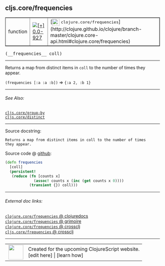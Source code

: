 ## cljs.core/frequencies



 <table border="1">
<tr>
<td>function</td>
<td><a href="https://github.com/cljsinfo/cljs-api-docs/tree/0.0-927"><img valign="middle" alt="[+] 0.0-927" title="Added in 0.0-927" src="https://img.shields.io/badge/+-0.0--927-lightgrey.svg"></a> </td>
<td>
[<img height="24px" valign="middle" src="http://i.imgur.com/1GjPKvB.png"> <samp>clojure.core/frequencies</samp>](http://clojure.github.io/clojure/branch-master/clojure.core-api.html#clojure.core/frequencies)
</td>
</tr>
</table>


 <samp>
(__frequencies__ coll)<br>
</samp>

---

Returns a map from distinct items in `coll` to the number of times they appear.

`(frequencies [:a :a :b])` => `{:a 2, :b 1}`

---


###### See Also:

[`cljs.core/group-by`](cljs.core_group-by.md)<br>
[`cljs.core/distinct`](cljs.core_distinct.md)<br>

---


Source docstring:

```
Returns a map from distinct items in coll to the number of times
they appear.
```


Source code @ [github](https://github.com/clojure/clojurescript/blob/r2629/src/cljs/cljs/core.cljs#L7849-L7856):

```clj
(defn frequencies
  [coll]
  (persistent!
   (reduce (fn [counts x]
             (assoc! counts x (inc (get counts x 0))))
           (transient {}) coll)))
```

<!--
Repo - tag - source tree - lines:

 <pre>
clojurescript @ r2629
└── src
    └── cljs
        └── cljs
            └── <ins>[core.cljs:7849-7856](https://github.com/clojure/clojurescript/blob/r2629/src/cljs/cljs/core.cljs#L7849-L7856)</ins>
</pre>

-->

---



###### External doc links:

[`clojure.core/frequencies` @ clojuredocs](http://clojuredocs.org/clojure.core/frequencies)<br>
[`clojure.core/frequencies` @ grimoire](http://conj.io/store/v1/org.clojure/clojure/1.7.0-beta3/clj/clojure.core/frequencies/)<br>
[`clojure.core/frequencies` @ crossclj](http://crossclj.info/fun/clojure.core/frequencies.html)<br>
[`cljs.core/frequencies` @ crossclj](http://crossclj.info/fun/cljs.core.cljs/frequencies.html)<br>

---

 <table>
<tr><td>
<img valign="middle" align="right" width="48px" src="http://i.imgur.com/Hi20huC.png">
</td><td>
Created for the upcoming ClojureScript website.<br>
[edit here] | [learn how]
</td></tr></table>

[edit here]:https://github.com/cljsinfo/cljs-api-docs/blob/master/cljsdoc/cljs.core_frequencies.cljsdoc
[learn how]:https://github.com/cljsinfo/cljs-api-docs/wiki/cljsdoc-files

<!--

This information was too distracting to show to readers, but I'll leave it
commented here since it is helpful to:

- pretty-print the data used to generate this document
- and show how to retrieve that data



The API data for this symbol:

```clj
{:description "Returns a map from distinct items in `coll` to the number of times they appear.\n\n`(frequencies [:a :a :b])` => `{:a 2, :b 1}`",
 :ns "cljs.core",
 :name "frequencies",
 :signature ["[coll]"],
 :history [["+" "0.0-927"]],
 :type "function",
 :related ["cljs.core/group-by" "cljs.core/distinct"],
 :full-name-encode "cljs.core_frequencies",
 :source {:code "(defn frequencies\n  [coll]\n  (persistent!\n   (reduce (fn [counts x]\n             (assoc! counts x (inc (get counts x 0))))\n           (transient {}) coll)))",
          :title "Source code",
          :repo "clojurescript",
          :tag "r2629",
          :filename "src/cljs/cljs/core.cljs",
          :lines [7849 7856]},
 :full-name "cljs.core/frequencies",
 :clj-symbol "clojure.core/frequencies",
 :docstring "Returns a map from distinct items in coll to the number of times\nthey appear."}

```

Retrieve the API data for this symbol:

```clj
;; from Clojure REPL
(require '[clojure.edn :as edn])
(-> (slurp "https://raw.githubusercontent.com/cljsinfo/cljs-api-docs/catalog/cljs-api.edn")
    (edn/read-string)
    (get-in [:symbols "cljs.core/frequencies"]))
```

-->
